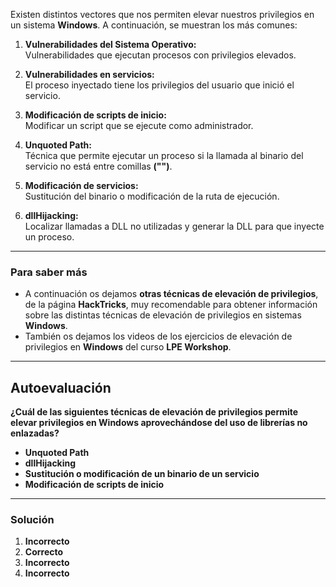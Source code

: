 Existen distintos vectores que nos permiten elevar nuestros privilegios en un sistema **Windows**. A continuación, se muestran los más comunes:

1. **Vulnerabilidades del Sistema Operativo:**  
    Vulnerabilidades que ejecutan procesos con privilegios elevados.
    
2. **Vulnerabilidades en servicios:**  
    El proceso inyectado tiene los privilegios del usuario que inició el servicio.
    
3. **Modificación de scripts de inicio:**  
    Modificar un script que se ejecute como administrador.
    
4. **Unquoted Path:**  
    Técnica que permite ejecutar un proceso si la llamada al binario del servicio no está entre comillas **("")**.
    
5. **Modificación de servicios:**  
    Sustitución del binario o modificación de la ruta de ejecución.
    
6. **dllHijacking:**  
    Localizar llamadas a DLL no utilizadas y generar la DLL para que inyecte un proceso.
    

---

### **Para saber más**

- A continuación os dejamos **otras técnicas de elevación de privilegios**, de la página **HackTricks**, muy recomendable para obtener información sobre las distintas técnicas de elevación de privilegios en sistemas **Windows**.
- También os dejamos los videos de los ejercicios de elevación de privilegios en **Windows** del curso **LPE Workshop**.

---

## **Autoevaluación**

**¿Cuál de las siguientes técnicas de elevación de privilegios permite elevar privilegios en Windows aprovechándose del uso de librerías no enlazadas?**

- **Unquoted Path**
- **dllHijacking**
- **Sustitución o modificación de un binario de un servicio**
- **Modificación de scripts de inicio**

---

### **Solución**

1. **Incorrecto**
2. **Correcto**
3. **Incorrecto**
4. **Incorrecto**